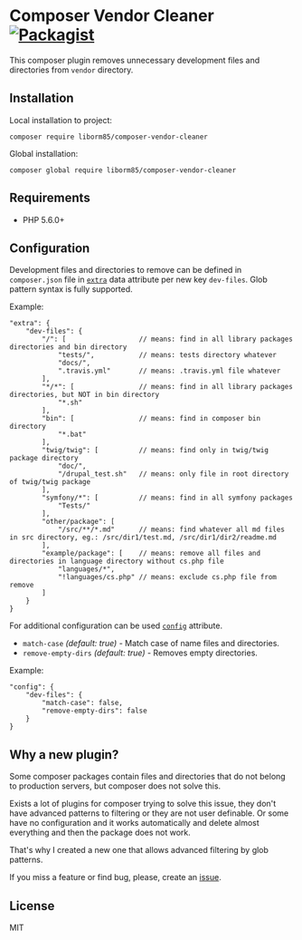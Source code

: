 # Composer Vendor Cleaner [![Packagist](https://img.shields.io/packagist/v/liborm85/composer-vendor-cleaner.svg)](https://packagist.org/packages/liborm85/composer-vendor-cleaner)

This composer plugin removes unnecessary development files and directories from `vendor` directory.

## Installation

Local installation to project:
```
composer require liborm85/composer-vendor-cleaner
```

Global installation:
```
composer global require liborm85/composer-vendor-cleaner
```

## Requirements

- PHP 5.6.0+

## Configuration

Development files and directories to remove can be defined in `composer.json` file
in [`extra`](https://getcomposer.org/doc/04-schema.md#extra) data attribute per new key `dev-files`.
Glob pattern syntax is fully supported.

Example:
```
"extra": {
    "dev-files": {
        "/": [                  // means: find in all library packages directories and bin directory
            "tests/",           // means: tests directory whatever
            "docs/",
            ".travis.yml"       // means: .travis.yml file whatever
        ],
        "*/*": [                // means: find in all library packages directories, but NOT in bin directory
            "*.sh"
        ],
        "bin": [                // means: find in composer bin directory
            "*.bat"
        ],
        "twig/twig": [          // means: find only in twig/twig package directory
            "doc/",
            "/drupal_test.sh"   // means: only file in root directory of twig/twig package
        ],
        "symfony/*": [          // means: find in all symfony packages
            "Tests/"
        ],
        "other/package": [
            "/src/**/*.md"      // means: find whatever all md files in src directory, eg.: /src/dir1/test.md, /src/dir1/dir2/readme.md
        ],
        "example/package": [    // means: remove all files and directories in language directory without cs.php file
            "languages/*",
            "!languages/cs.php" // means: exclude cs.php file from remove
        ]
    }
}
```

For additional configuration can be used [`config`](https://getcomposer.org/doc/04-schema.md#config) attribute.

- `match-case` _(default: true)_ - Match case of name files and directories.
- `remove-empty-dirs` _(default: true)_ - Removes empty directories.

Example:
```
"config": {
    "dev-files": {
        "match-case": false,
        "remove-empty-dirs": false
    }
}
```

## Why a new plugin?

Some composer packages contain files and directories that do not belong to production servers, but composer
does not solve this.

Exists a lot of plugins for composer trying to solve this issue, they don't have advanced patterns to filtering
or they are not user definable. Or some have no configuration and it works automatically and delete almost everything
and then the package does not work.

That's why I created a new one that allows advanced filtering by glob patterns.

If you miss a feature or find bug, please, create an [issue](https://github.com/liborm85/composer-vendor-cleaner/issues).

## License

MIT
